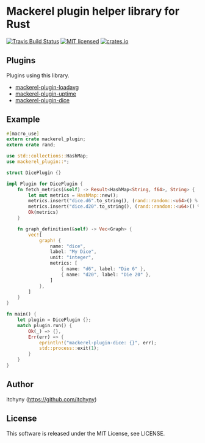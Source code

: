 # Mackerel plugin helper library for Rust
[![Travis Build Status](https://travis-ci.org/itchyny/mackerel-plugin-rs.svg?branch=master)](https://travis-ci.org/itchyny/mackerel-plugin-rs)
[![MIT licensed](https://img.shields.io/badge/license-MIT-blue.svg)](./LICENSE)
[![crates.io](https://img.shields.io/crates/v/mackerel_plugin.svg)](https://crates.io/crates/mackerel_plugin)

## Plugins
Plugins using this library.

- [mackerel-plugin-loadavg](https://github.com/itchyny/mackerel-plugin-loadavg)
- [mackerel-plugin-uptime](https://github.com/itchyny/mackerel-plugin-uptime)
- [mackerel-plugin-dice](https://github.com/itchyny/mackerel-plugin-dice)

## Example
```rust
#[macro_use]
extern crate mackerel_plugin;
extern crate rand;

use std::collections::HashMap;
use mackerel_plugin::*;

struct DicePlugin {}

impl Plugin for DicePlugin {
    fn fetch_metrics(&self) -> Result<HashMap<String, f64>, String> {
        let mut metrics = HashMap::new();
        metrics.insert("dice.d6".to_string(), (rand::random::<u64>() % 6 + 1) as f64);
        metrics.insert("dice.d20".to_string(), (rand::random::<u64>() % 20 + 1) as f64);
        Ok(metrics)
    }

    fn graph_definition(&self) -> Vec<Graph> {
        vec![
            graph! {
                name: "dice",
                label: "My Dice",
                unit: "integer",
                metrics: [
                    { name: "d6", label: "Die 6" },
                    { name: "d20", label: "Die 20" },
                ]
            },
        ]
    }
}

fn main() {
    let plugin = DicePlugin {};
    match plugin.run() {
        Ok(_) => {},
        Err(err) => {
            eprintln!("mackerel-plugin-dice: {}", err);
            std::process::exit(1);
        }
    }
}
```


## Author
itchyny (https://github.com/itchyny)

## License
This software is released under the MIT License, see LICENSE.
